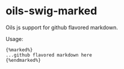 oils-swig-marked
================

Oils js support for github flavored markdown.

Usage:
```
{%marked%}
...github flavored markdown here
{%endmarked%}
```
